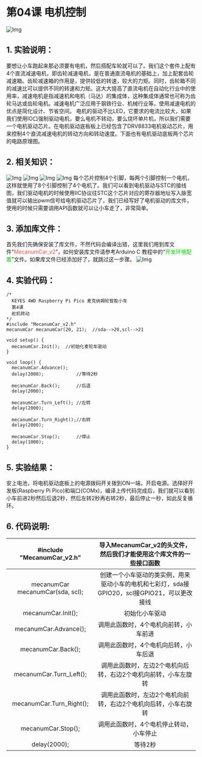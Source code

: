 # 第04课 电机控制
![Img](./media/391fb8c2448e4523ad51ea10b3db9012.png)

## 1. 实验说明：                                                                                
要想让小车跑起来那必须要有电机，然后搭配车轮就可以了。我们这个套件上配有4个直流减速电机，即齿轮减速电机，是在普通直流电机的基础上，加上配套齿轮减速箱。齿轮减速箱的作用是，提供较低的转速，较大的力矩。同时，齿轮箱不同的减速比可以提供不同的转速和力矩。这大大提高了直流电机在自动化行业中的使用率，减速电机是指减速机和电机（马达）的集成体，这种集成体通常也可称为齿轮马达或齿轮电机。减速电机广泛应用于钢铁行业、机械行业等。使用减速电机的优点是简化设计、节省空间。
电机的驱动不比LED，它要求的电流比较大，如果我们使用IO口强制驱动电机，要么电机不转动，要么烧坏单片机，所以我们需要一个电机驱动芯片。在电机驱动底板板上已经包含了DRV8833电机驱动芯片，用来控制4个直流减速电机的转动方向和转动速度。下面也有电机驱动底板两个芯片的电路原理图。

## 2. 相关知识： 
![Img](./media/4145d575e850df8908fec5bd456b08a5.png)
![Img](./media/d526004e4b8c95505a21a76f752ee19f.png)
![Img](./media/bc7076e4381c90c31983934827243c8c.png)
![Img](./media/7722fc37ce4b18b5ec34da7064974935.png)
每个芯片控制4个引脚，每两个引脚控制一个电机，这样就使用了8个引脚控制了4个电机了。我们可以看到电机驱动与STC的接线图，我们驱动电机的时候使用IIC协议往STC这个芯片对应的寄存器地址写入脉宽值就可以输出pwm信号给电机驱动芯片了，我们已经写好了电机驱动的库文件，使用的时候只需要调用API函数就可以让小车走了，非常简单。

## 3. 添加库文件：
首先我们先确保安装了库文件，不然代码会编译出错，这里我们用到库文件“<span style="color: rgb(255, 76, 65);">MecanumCar_v2</span>”，如何安装库文件请参考Arduino C 教程中的“<span style="color: rgb(0, 209, 0);">开发环境配置</span>”文件。如果库文件已经添加好了，就跳过这一步骤。
![Img](./media/b1b60f9edaa8f26ecf2534f1e0be73aa.png)

## 4. 实验代码：

```
/*
  KEYES 4WD Raspberry Pi Pico 麦克纳姆轮智能小车
  第4课
  舵机转动
*/
#include "MecanumCar_v2.h"
mecanumCar mecanumCar(20, 21);  //sda-->20,scl-->21

void setup() {
  mecanumCar.Init();  //初始化麦轮车驱动
}

void loop() {
  mecanumCar.Advance();
  delay(2000);            //等待2秒
  
  mecanumCar.Back();      //后退
  delay(2000);
  
  mecanumCar.Turn_Left(); //左转
  delay(2000);

  mecanumCar.Turn_Right();//右转
  delay(2000);

  mecanumCar.Stop();      //停止
  delay(1000);
}
```
## 5. 实验结果：                                                                                
安上电池，将电机驱动底板上的电源拨码开关拨到ON一端，开启电源。选择好开发板(Raspberry Pi Pico)和端口(COMx)，编译上传代码完成后，我们就可以看到小车前进2秒然后后退2秒，然后左转2秒再右转2秒，最后停止一秒，如此反复循环。

## 6. 代码说明:
|#include "MecanumCar_v2.h"| 导入MecanumCar_v2的头文件，然后我们才能使用这个库文件的一些接口函数|
| :--: | :--: | 
|mecanumCar mecanumCar(sda, scl); |创建一个小车驱动的类实例，用来驱动小车的电机和七彩灯，sda接GPIO20，scl接GPIO21，可以更改接线 |
| mecanumCar.Init(); | 初始化小车驱动 |
| mecanumCar.Advance(); |调用此函数时，4个电机向前转，小车前进 |
| mecanumCar.Back(); | 调用此函数时，4个电机向后转，小车后退 |
| mecanumCar.Turn_Left(); | 调用此函数时，左边2个电机向后转，右边2个电机向前转，小车左旋转 |
| mecanumCar.Turn_Right(); | 调用此函数时，左边2个电机向前转，右边2个电机向后转，小车右旋转 |
| mecanumCar.Stop(); | 调用此函数时，4个电机停止转动，小车停止 |
| delay(2000); | 等待2秒 |



